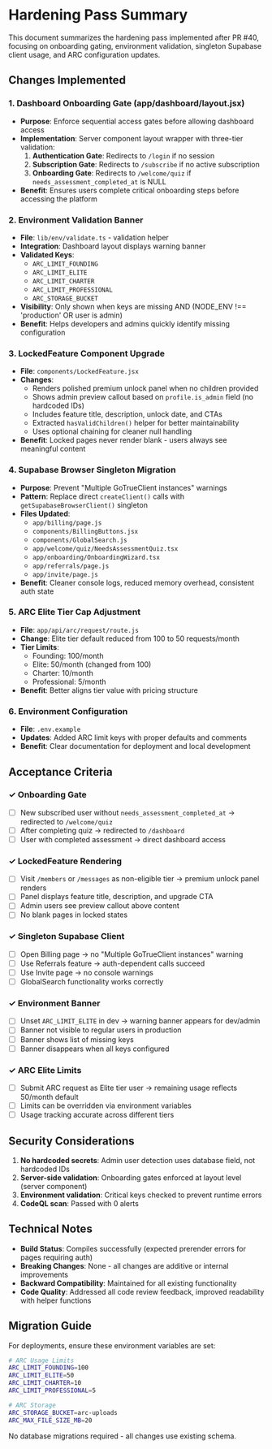 # Hardening Pass Summary

This document summarizes the hardening pass implemented after PR #40, focusing on onboarding gating, environment validation, singleton Supabase client usage, and ARC configuration updates.

## Changes Implemented

### 1. Dashboard Onboarding Gate (app/dashboard/layout.jsx)
- **Purpose**: Enforce sequential access gates before allowing dashboard access
- **Implementation**: Server component layout wrapper with three-tier validation:
  1. **Authentication Gate**: Redirects to `/login` if no session
  2. **Subscription Gate**: Redirects to `/subscribe` if no active subscription
  3. **Onboarding Gate**: Redirects to `/welcome/quiz` if `needs_assessment_completed_at` is NULL
- **Benefit**: Ensures users complete critical onboarding steps before accessing the platform

### 2. Environment Validation Banner
- **File**: `lib/env/validate.ts` - validation helper
- **Integration**: Dashboard layout displays warning banner
- **Validated Keys**:
  - `ARC_LIMIT_FOUNDING`
  - `ARC_LIMIT_ELITE`
  - `ARC_LIMIT_CHARTER`
  - `ARC_LIMIT_PROFESSIONAL`
  - `ARC_STORAGE_BUCKET`
- **Visibility**: Only shown when keys are missing AND (NODE_ENV !== 'production' OR user is admin)
- **Benefit**: Helps developers and admins quickly identify missing configuration

### 3. LockedFeature Component Upgrade
- **File**: `components/LockedFeature.jsx`
- **Changes**:
  - Renders polished premium unlock panel when no children provided
  - Shows admin preview callout based on `profile.is_admin` field (no hardcoded IDs)
  - Includes feature title, description, unlock date, and CTAs
  - Extracted `hasValidChildren()` helper for better maintainability
  - Uses optional chaining for cleaner null handling
- **Benefit**: Locked pages never render blank - users always see meaningful content

### 4. Supabase Browser Singleton Migration
- **Purpose**: Prevent "Multiple GoTrueClient instances" warnings
- **Pattern**: Replace direct `createClient()` calls with `getSupabaseBrowserClient()` singleton
- **Files Updated**:
  - `app/billing/page.js`
  - `components/BillingButtons.jsx`
  - `components/GlobalSearch.js`
  - `app/welcome/quiz/NeedsAssessmentQuiz.tsx`
  - `app/onboarding/OnboardingWizard.tsx`
  - `app/referrals/page.js`
  - `app/invite/page.js`
- **Benefit**: Cleaner console logs, reduced memory overhead, consistent auth state

### 5. ARC Elite Tier Cap Adjustment
- **File**: `app/api/arc/request/route.js`
- **Change**: Elite tier default reduced from 100 to 50 requests/month
- **Tier Limits**:
  - Founding: 100/month
  - Elite: 50/month (changed from 100)
  - Charter: 10/month
  - Professional: 5/month
- **Benefit**: Better aligns tier value with pricing structure

### 6. Environment Configuration
- **File**: `.env.example`
- **Updates**: Added ARC limit keys with proper defaults and comments
- **Benefit**: Clear documentation for deployment and local development

## Acceptance Criteria

### ✓ Onboarding Gate
- [ ] New subscribed user without `needs_assessment_completed_at` → redirected to `/welcome/quiz`
- [ ] After completing quiz → redirected to `/dashboard`
- [ ] User with completed assessment → direct dashboard access

### ✓ LockedFeature Rendering
- [ ] Visit `/members` or `/messages` as non-eligible tier → premium unlock panel renders
- [ ] Panel displays feature title, description, and upgrade CTA
- [ ] Admin users see preview callout above content
- [ ] No blank pages in locked states

### ✓ Singleton Supabase Client
- [ ] Open Billing page → no "Multiple GoTrueClient instances" warning
- [ ] Use Referrals feature → auth-dependent calls succeed
- [ ] Use Invite page → no console warnings
- [ ] GlobalSearch functionality works correctly

### ✓ Environment Banner
- [ ] Unset `ARC_LIMIT_ELITE` in dev → warning banner appears for dev/admin
- [ ] Banner not visible to regular users in production
- [ ] Banner shows list of missing keys
- [ ] Banner disappears when all keys configured

### ✓ ARC Elite Limits
- [ ] Submit ARC request as Elite tier user → remaining usage reflects 50/month default
- [ ] Limits can be overridden via environment variables
- [ ] Usage tracking accurate across different tiers

## Security Considerations

1. **No hardcoded secrets**: Admin user detection uses database field, not hardcoded IDs
2. **Server-side validation**: Onboarding gates enforced at layout level (server component)
3. **Environment validation**: Critical keys checked to prevent runtime errors
4. **CodeQL scan**: Passed with 0 alerts

## Technical Notes

- **Build Status**: Compiles successfully (expected prerender errors for pages requiring auth)
- **Breaking Changes**: None - all changes are additive or internal improvements
- **Backward Compatibility**: Maintained for all existing functionality
- **Code Quality**: Addressed all code review feedback, improved readability with helper functions

## Migration Guide

For deployments, ensure these environment variables are set:

```bash
# ARC Usage Limits
ARC_LIMIT_FOUNDING=100
ARC_LIMIT_ELITE=50
ARC_LIMIT_CHARTER=10
ARC_LIMIT_PROFESSIONAL=5

# ARC Storage
ARC_STORAGE_BUCKET=arc-uploads
ARC_MAX_FILE_SIZE_MB=20
```

No database migrations required - all changes use existing schema.

